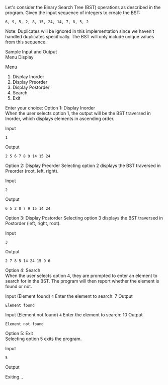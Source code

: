 Let's consider the Binary Search Tree (BST) operations as described in the program. Given the input sequence of integers to create the BST:

```
6, 9, 5, 2, 8, 15, 24, 14, 7, 8, 5, 2
```
Note: Duplicates will be ignored in this implementation since we haven't handled duplicates specifically. The BST will only include unique values from this sequence.

Sample Input and Output \
Menu Display

Menu
1. Display Inorder
2. Display Preorder
3. Display Postorder
4. Search
5. Exit
   
Enter your choice:
Option 1: Display Inorder \
When the user selects option 1, the output will be the BST traversed in Inorder, which displays elements in ascending order.

Input
```
1
```
Output

```
2 5 6 7 8 9 14 15 24
```
Option 2: Display Preorder
Selecting option 2 displays the BST traversed in Preorder (root, left, right).

Input
```
2
```
Output
```
6 5 2 8 7 9 15 14 24
``` 
Option 3: Display Postorder
Selecting option 3 displays the BST traversed in Postorder (left, right, root).

Input
```
3
```
Output
```
2 7 8 5 14 24 15 9 6
```
Option 4: Search \
When the user selects option 4, they are prompted to enter an element to search for in the BST. The program will then report whether the element is found or not.

Input (Element found)
```4```
Enter the element to search: 7
Output
```
Element found
```
Input (Element not found)
```4```
Enter the element to search: 10
Output
```
Element not found
```
Option 5: Exit \
Selecting option 5 exits the program.

Input
```
5
```
Output

Exiting... 

